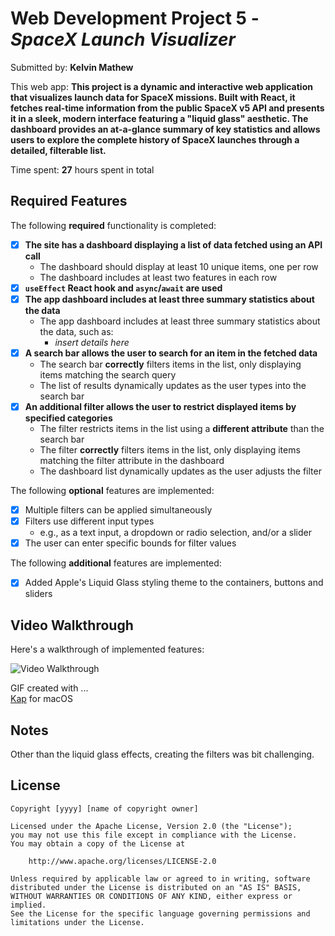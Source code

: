 # Web Development Project 5 - *SpaceX Launch Visualizer*

Submitted by: **Kelvin Mathew**

This web app: **This project is a dynamic and interactive web application that visualizes launch data for SpaceX missions. Built with React, it fetches real-time information from the public SpaceX v5 API and presents it in a sleek, modern interface featuring a "liquid glass" aesthetic. The dashboard provides an at-a-glance summary of key statistics and allows users to explore the complete history of SpaceX launches through a detailed, filterable list.**

Time spent: **27** hours spent in total

## Required Features

The following **required** functionality is completed:

- [x] **The site has a dashboard displaying a list of data fetched using an API call**
  - The dashboard should display at least 10 unique items, one per row
  - The dashboard includes at least two features in each row
- [x] **`useEffect` React hook and `async`/`await` are used**
- [x] **The app dashboard includes at least three summary statistics about the data** 
  - The app dashboard includes at least three summary statistics about the data, such as:
    - *insert details here*
- [x] **A search bar allows the user to search for an item in the fetched data**
  - The search bar **correctly** filters items in the list, only displaying items matching the search query
  - The list of results dynamically updates as the user types into the search bar
- [x] **An additional filter allows the user to restrict displayed items by specified categories**
  - The filter restricts items in the list using a **different attribute** than the search bar 
  - The filter **correctly** filters items in the list, only displaying items matching the filter attribute in the dashboard
  - The dashboard list dynamically updates as the user adjusts the filter

The following **optional** features are implemented:

- [x] Multiple filters can be applied simultaneously
- [x] Filters use different input types
  - e.g., as a text input, a dropdown or radio selection, and/or a slider
- [x] The user can enter specific bounds for filter values

The following **additional** features are implemented:

* [x] Added Apple's Liquid Glass styling theme to the containers, buttons and sliders

## Video Walkthrough

Here's a walkthrough of implemented features:

<img src='https://imgur.com/a/sQa0qdi.gif' title='Video Walkthrough' width='' alt='Video Walkthrough' />

GIF created with ...  
[Kap](https://getkap.co/) for macOS

## Notes

Other than the liquid glass effects, creating the filters was bit challenging.

## License

    Copyright [yyyy] [name of copyright owner]

    Licensed under the Apache License, Version 2.0 (the "License");
    you may not use this file except in compliance with the License.
    You may obtain a copy of the License at

        http://www.apache.org/licenses/LICENSE-2.0

    Unless required by applicable law or agreed to in writing, software
    distributed under the License is distributed on an "AS IS" BASIS,
    WITHOUT WARRANTIES OR CONDITIONS OF ANY KIND, either express or implied.
    See the License for the specific language governing permissions and
    limitations under the License.
